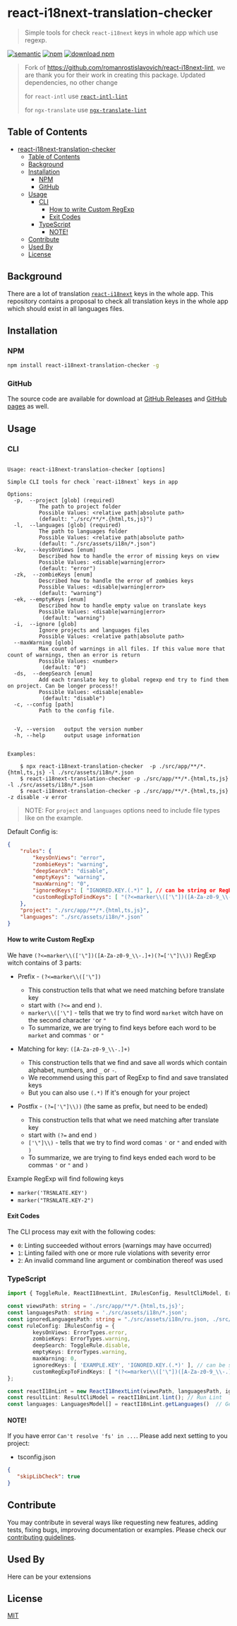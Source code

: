 # react-i18next-translation-checker

> Simple tools for check `react-i18next` keys in whole app which use regexp.

[![semantic](https://img.shields.io/badge/%20%20%F0%9F%93%A6%F0%9F%9A%80-semantic--release-e10079.svg)](https://github.com/semantic-release/semantic-release)
[![npm](https://img.shields.io/npm/v/react-i18next-translation-checker.svg)](https://www.npmjs.com/package/react-i18next-translation-checker)
[![download npm](https://img.shields.io/npm/dm/react-i18next-translation-checker.svg)](https://www.npmjs.com/package/react-i18next-translation-checker)

> Fork of https://github.com/romanrostislavovich/react-i18next-lint, we are thank you for their work in creating this package.
> Updated dependencies, no other change
>
> for `react-intl` use [`react-intl-lint`](https://www.npmjs.com/package/react-intl-lint)
>
> for `ngx-translate` use [`ngx-translate-lint`](https://www.npmjs.com/package/ngx-translate-lint)


## Table of Contents

- [react-i18next-translation-checker](#react-i18next-translation-checker)
  - [Table of Contents](#table-of-contents)
  - [Background](#background)
  - [Installation](#installation)
    - [NPM](#npm)
    - [GitHub](#github)
  - [Usage](#usage)
    - [CLI](#cli)
      - [How to write Custom RegExp](#how-to-write-custom-regexp)
      - [Exit Codes](#exit-codes)
    - [TypeScript](#typescript)
      - [NOTE!](#note)
  - [Contribute](#contribute)
  - [Used By](#used-by)
  - [License](#license)

## Background

There are a lot of translation [`react-i18next`][react-i18next] keys in the whole app.
This repository contains a proposal to check all translation keys in the whole app
which should exist in all languages files.

## Installation

### NPM

```bash
npm install react-i18next-translation-checker -g
```

### GitHub

The source code are available for download
at [GitHub Releases][github-release-url] and
[GitHub pages][github-pages-url] as well.

## Usage

### CLI

```text

Usage: react-i18next-translation-checker [options]

Simple CLI tools for check `react-i18next` keys in app

Options:
  -p,  --project [glob] (required)
          The path to project folder
          Possible Values: <relative path|absolute path>
          (default: "./src/**/*.{html,ts,js}")
  -l,  --languages [glob] (required)
          The path to languages folder
          Possible Values: <relative path|absolute path>
          (default: "./src/assets/i18n/*.json")
  -kv,  --keysOnViews [enum]
          Described how to handle the error of missing keys on view
          Possible Values: <disable|warning|error>
          (default: "error")
  -zk,  --zombieKeys [enum]
          Described how to handle the error of zombies keys
          Possible Values: <disable|warning|error>
          (default: "warning")
  -ek, --emptyKeys [enum]
          Described how to handle empty value on translate keys
          Possible Values: <disable|warning|error>
           (default: "warning")
  -i,  --ignore [glob]
          Ignore projects and languages files
          Possible Values: <relative path|absolute path>
  --maxWarning [glob]
          Max count of warnings in all files. If this value more that count of warnings, then an error is return
          Possible Values: <number>
           (default: "0")
  -ds,  --deepSearch [enum]
          Add each translate key to global regexp end try to find them on project. Can be longer process!!
          Possible Values: <disable|enable>
           (default: "disable")
  -c, --config [path]
          Path to the config file.


  -V, --version   output the version number
  -h, --help      output usage information


Examples:

    $ npx react-i18next-translation-checker  -p ./src/app/**/*.{html,ts,js} -l ./src/assets/i18n/*.json
    $ react-i18next-translation-checker -p ./src/app/**/*.{html,ts,js} -l ./src/assets/i18n/*.json
    $ react-i18next-translation-checker -p ./src/app/**/*.{html,ts,js} -z disable -v error
```

> NOTE: For `project` and `languages` options need to include file types like on the example.


Default Config is:
```json
{
    "rules": {
        "keysOnViews": "error",
        "zombieKeys": "warning",
        "deepSearch": "disable",
        "emptyKeys": "warning",
        "maxWarning": "0",
        "ignoredKeys": [ "IGNORED.KEY.(.*)" ], // can be string or RegExp
        "customRegExpToFindKeys": [ "(?<=marker\\(['\"])([A-Za-z0-9_\\-.]+)(?=['\"]\\))"], // to find: marker('TRSNLATE.KEY');
    },
    "project": "./src/app/**/*.{html,ts,js}",
    "languages": "./src/assets/i18n/*.json"
}
```

#### How to write Custom RegExp

We have `(?<=marker\\(['\"])([A-Za-z0-9_\\-.]+)(?=['\"]\\))` RegExp witch contains of 3 parts:

- Prefix - `(?<=marker\\(['\"])`
   - This construction tells that what we need matching before translate key
   - start with `(?<=` and end `)`.
   - `marker\\(['\"]` - tells that we try to find word `market` witch have on the second character `'`or `"`
   - To summarize, we are trying to find keys before each word to be `market` and commas `'` or `"`

- Matching for key: `([A-Za-z0-9_\\-.]+)`
  - This construction tells that we find and save all words which contain alphabet, numbers, and `_` or `-`.
  - We recommend using this part of RegExp to find and save translated keys
  - But you can also use `(.*)` If it's enough for your project
- Postfix - `(?=['\"]\\))` (the same as prefix, but need to be ended)
  - This construction tells that what we need matching after translate key
  - start with `(?=` and end `)`
  - `['\"]\\)` - tells that we try to find word comas `'` or `"` and ended with `)`
  - To summarize, we are trying to find keys ended each word to be commas `'` or `"` and `)`

Example RegExp will find following keys
  - `marker('TRSNLATE.KEY')`
  - `marker("TRSNLATE.KEY-2")`

#### Exit Codes

The CLI process may exit with the following codes:

- `0`: Linting succeeded without errors (warnings may have occurred)
- `1`: Linting failed with one or more rule violations with severity error
- `2`: An invalid command line argument or combination thereof was used

### TypeScript

```typescript
import { ToggleRule, ReactI18nextLint, IRulesConfig, ResultCliModel, ErrorTypes, LanguagesModel } from 'react-i18next-translation-checker';

const viewsPath: string = './src/app/**/*.{html,ts,js}';
const languagesPath: string = './src/assets/i18n/*.json';
const ignoredLanguagesPath: string = "./src/assets/i18n/ru.json, ./src/assets/i18n/ru-RU.json";
const ruleConfig: IRulesConfig = {
        keysOnViews: ErrorTypes.error,
        zombieKeys: ErrorTypes.warning,
        deepSearch: ToggleRule.disable,
        emptyKeys: ErrorTypes.warning,
        maxWarning: 0,
        ignoredKeys: [ 'EXAMPLE.KEY', 'IGNORED.KEY.(.*)' ], // can be string or RegExp
        customRegExpToFindKeys: [ "(?<=marker\\(['\"])([A-Za-z0-9_\\-.]+)(?=['\"]\\))" ] // to find: marker('TRSNLATE.KEY');
};

const reactI18nLint = new ReactI18nextLint(viewsPath, languagesPath, ignoredLanguagesPath, ruleConfig)
const resultLint: ResultCliModel = reactI18nLint.lint(); // Run Lint
const languages: LanguagesModel[] = reactI18nLint.getLanguages()  // Get Languages with all keys and views

```

#### NOTE!
If you have error `Can't resolve 'fs' in ...`. Please add next setting to you project:

 - tsconfig.json
 ```json
{
    "skipLibCheck": true
}
```

## Contribute

You may contribute in several ways like requesting new features,
adding tests, fixing bugs, improving documentation or examples.
Please check our [contributing guidelines][contributing].

## Used By

Here can be your extensions

## License

[MIT][license-url]

[react-i18next]: https://react.i18next.com/
[semantic-shield]: https://img.shields.io/badge/%20%20%F0%9F%93%A6%F0%9F%9A%80-semantic--release-e10079.svg
[semantic-url]: https://github.com/semantic-release/semantic-release
[npm-shield]: https://img.shields.io/npm/v/svoboda-rabstvo/react-i18next-translation-checker.svg
[npm-url]: https://www.npmjs.com/package/react-i18next-translation-checker
[npm]: https://www.npmjs.com
[node-js]: https://nodejs.org
[github-shield]: https://img.shields.io/github/release/svoboda-rabstvo/react-i18next-translation-checker.svg?label=github
[github-url]: https://github.com/svoboda-rabstvo/react-i18next-translation-checker
[github-release-url]: https://github.com/svoboda-rabstvo/react-i18next-translation-checker/releases
[github-pages-url]: https://svoboda-rabstvo.github.io/react-i18next-translation-checker/
[schema-url]: http://json-schema.org/
[doc-url]: https://github.com/svoboda-rabstvo/react-i18next-translation-checker/blob/develop/doc
[license-url]: https://github.com/svoboda-rabstvo/react-i18next-translation-checker/blob/develop/LICENSE.md
[meta-url]: https://en.wikipedia.org/wiki/List_of_software_package_management_systems#Meta_package_managers
[contributing]: https://github.com/svoboda-rabstvo/react-i18next-translation-checker/blob/develop/.github/CONTRIBUTING.md
